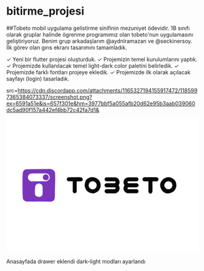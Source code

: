 # bitirme_projesi

##Tobeto mobil uygulama gelistirme sinifinin mezuniyet ödevidir. 
1B sınıfı olarak gruplar halinde ögrenme programımız olan tobeto'nun uygulamasını geliştiriyoruz.
Benim grup arkadaşlarım @aydnlramazan ve @seckinersoy. 
İlk görev olan gırıs ekranı tasarımını tamamladık.


✓ Yeni bir flutter projesi oluşturduk.
✓ Projemizin temel kurulumlarını yaptık.
✓ Projemizde kullanılacak temel light-dark color paletini belirledik.
✓ Projemizde farklı fontları projeye ekledik.
✓ Projemizde ilk olarak açılacak sayfayı (login) tasarladık.



src=https://cdn.discordapp.com/attachments/1165327194155917472/1185997365384073337/screenshot.png?ex=6591a51e&is=657f301e&hm=3977bbf5a055afb20d62e95b3aab039060dc5ad90f157a442ef4bb72c42fa7d1&


![Tobeto giriş ekranı](images/tobeto_logo.png)


Anasayfada drawer eklendi dark-light modları ayarlandı


